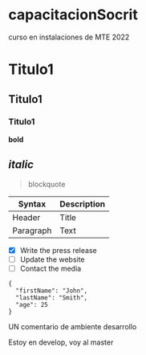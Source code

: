 # capacitacionSocrit
curso en instalaciones de MTE 2022

# Titulo1 
## Titulo1 
### Titulo1 
 **bold**

 *italic*
 ---
>  blockquote

| Syntax | Description |
| ----------- | ----------- |
| Header | Title |
| Paragraph | Text | 

- [x] Write the press release
- [ ] Update the website
- [ ] Contact the media 

```
{
  "firstName": "John",
  "lastName": "Smith",
  "age": 25
}
``` 
UN comentario de ambiente desarrollo



Estoy en develop, voy al master